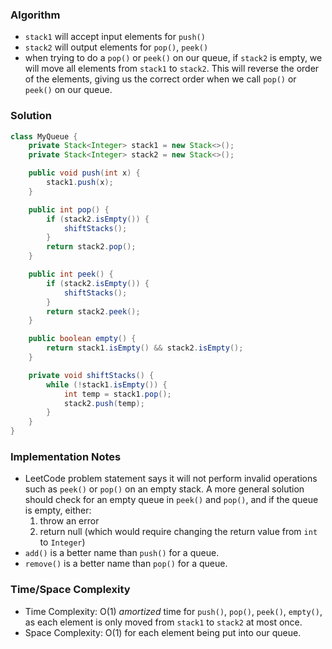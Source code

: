 ### Algorithm

- `stack1` will accept input elements for `push()`
- `stack2` will output elements for `pop()`, `peek()`
- when trying to do a `pop()` or `peek()` on our queue, if `stack2` is empty, we will move all elements from `stack1` to `stack2`. This will reverse the order of the elements, giving us the correct order when we call `pop()` or `peek()` on our queue.

### Solution

```java
class MyQueue {
    private Stack<Integer> stack1 = new Stack<>();
    private Stack<Integer> stack2 = new Stack<>();

    public void push(int x) {
        stack1.push(x);
    }

    public int pop() {
        if (stack2.isEmpty()) {
            shiftStacks();
        }
        return stack2.pop();
    }

    public int peek() {
        if (stack2.isEmpty()) {
            shiftStacks();
        }
        return stack2.peek();
    }

    public boolean empty() {
        return stack1.isEmpty() && stack2.isEmpty();
    }

    private void shiftStacks() {
        while (!stack1.isEmpty()) {
            int temp = stack1.pop();
            stack2.push(temp);
        }
    }
}
```

### Implementation Notes

- LeetCode problem statement says it will not perform invalid operations such as `peek()` or `pop()` on an empty stack. A more general solution should check for an empty queue in `peek()` and `pop()`, and if the queue is empty, either:
  1. throw an error
  1. return null (which would require changing the return value from `int` to `Integer`)
- `add()` is a better name than `push()` for a queue.
- `remove()` is a better name than `pop()` for a queue.

### Time/Space Complexity

-  Time Complexity: O(1) _amortized_ time for `push()`, `pop()`, `peek()`, `empty()`, as each element is only moved from `stack1` to `stack2` at most once.
- Space Complexity: O(1) for each element being put into our queue.
